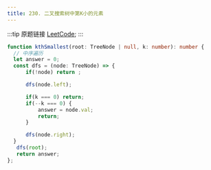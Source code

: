 ```yaml
---
title: 230. 二叉搜索树中第K小的元素
---
```

:::tip 原题链接
[LeetCode](https://leetcode-cn.com/problems/kth-smallest-element-in-a-bst/);
:::

```typescript
function kthSmallest(root: TreeNode | null, k: number): number {
  // 中序遍历
  let answer = 0;
  const dfs = (node: TreeNode) => {
      if(!node) return ;

      dfs(node.left);

      if(k === 0) return;
      if(--k === 0) {
          answer = node.val;
          return;
      }

      dfs(node.right);
  }
   dfs(root);
   return answer;
};
```
